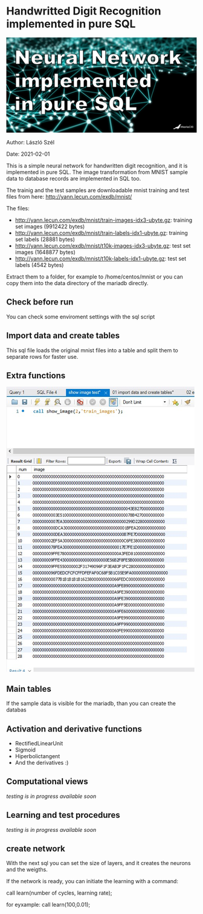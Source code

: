 # Handwritted Digit Recognition implemented in pure SQL
![Header Image](https://github.com/lszel/SQL-Neural-Network/blob/main/img/header.jpg)


Author: László Szél

Date: 2021-02-01

This is a simple neural network for handwritten digit recognition, and it is implemented in pure SQL. The image transformation from MNIST sample data to database records are implemented in SQL too.

The trainig and the test samples are downloadable mnist training and test files from here:
http://yann.lecun.com/exdb/mnist/

The files:
* http://yann.lecun.com/exdb/mnist/train-images-idx3-ubyte.gz:  training set images (9912422 bytes)
* http://yann.lecun.com/exdb/mnist/train-labels-idx1-ubyte.gz:  training set labels (28881 bytes)
* http://yann.lecun.com/exdb/mnist/t10k-images-idx3-ubyte.gz:   test set images (1648877 bytes)
* http://yann.lecun.com/exdb/mnist/t10k-labels-idx1-ubyte.gz:   test set labels (4542 bytes) 

Extract them to a folder, for example to /home/centos/mnist or you can copy them into the data directory of the mariadb directly.


## Check before run
You can check some enviroment settings with the sql script

## Import data and create tables
This sql file loads the original mnist files into a table and split them to separate rows for faster use.

## Extra functions
![Show_image_function](https://github.com/lszel/SQL-Neural-Network/blob/main/img/show_image.jpg)

## Main tables
If the sample data is visible for the mariadb, than you can create the databas

## Activation and derivative functions
* RectifiedLinearUnit
* Sigmoid
* Hiperbolictangent
* And the derivatives :)

## Computational views
*testing is in progress
available soon*

## Learning and test procedures
*testing is in progress
available soon*

## create network
With the next sql you can set the size of layers, and it creates the neurons and the weigths.


If the network is ready, you can initiate the learning with a command:

call learn(number of cycles, learning rate);

for eyxample:
call learn(100,0.01);
